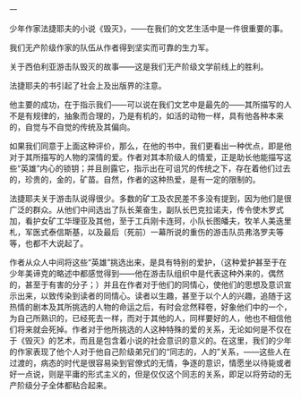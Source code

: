 一

  

少年作家法捷耶夫的小说《毁灭》，——在我们的文艺生活中是一件很重要的事。

我们无产阶级作家的队伍从作者得到坚实而可靠的生力军。

关于西伯利亚游击队毁灭的故事——这是我们无产阶级文学前线上的胜利。

法捷耶夫的书引起了社会上及出版界的注意。

他主要的成功，在于指示我们——可以说在我们文艺中是最先的——其所描写的人不是有规律的，抽象而合理的，乃是有机的，如活的动物一样，具有他各种本来的，自觉与不自觉的传统及其偏向。

如果我们同意于上面这种评价，那么，在他的书中，我们更看出一种优点，即是他对于其所描写的人物的深情的爱。作者对其本阶级人的情爱，正是助长他能描写这些“英雄”内心的锁钥；并且剖露它，指示出在可诅咒的传统之下，存在着他们过去的，珍贵的，金的，矿苗。自然，作者的这种热爱，是有一定的限制的。

法捷耶夫关于游击队说得很少。多数的矿工及农民差不多没有提到，因为他们是很广泛的群众。从他们中间选出了队长莱奋生，副队长巴克拉诺夫，传令使木罗式加，看护女矿工华理亚及其他，至于工兵刚卡连珂，小队长图皤夫，牧羊人美迭里札，军医式泰信斯基，以及最后（死前）一幕所说的重伤的游击队员弗洛罗夫等等，也都不大说起了。

作者从众人中间将这些“英雄”挑选出来，是具有特别的爱护，（这种爱护甚至于在少年美谛克的略述中都感觉得到——他在游击队组织中是代表这种外来的，偶然的，甚至于有害的分子；）并且在作者对于他们的同情心，使他们的思想及意识宣示出来，以致传染到读者的同情心。读者以生趣，甚至于以个人的兴趣，追随于这热情的剧本及其所挑选的人物的命运之后，有时会忿然释卷，好象他们中的一个，为自己所熟识的，已经死去一样，而对于其他的人，同样要好的人，他也不相信他们将来就会死掉。作者对于他所挑选的人这种特殊的爱的关系，无论如何是不仅在于《毁灭》的艺术，而且是包含着小说的社会意识的意义的。在这里，我们的少年的作家表现了他个人对于他自己阶级弟兄们的“同志的，人的”关系，——这些人在过渡的，病态的时代是很容易染到官僚式的无情，争逐的意识，情愿坐以待毙或者好一点说，则是平庸的形式主义的，但是仅仅这个同志的关系，即足以将劳动的无产阶级分子全体都粘合起来。
